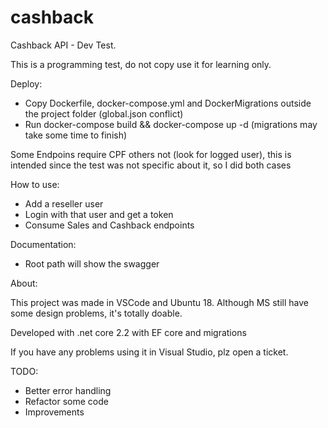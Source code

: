 # cashback
Cashback API - Dev Test.

This is a programming test, do not copy use it for learning only.

Deploy:
- Copy Dockerfile, docker-compose.yml and DockerMigrations outside the project folder (global.json conflict)
- Run docker-compose build && docker-compose up -d (migrations may take some time to finish)

Some Endpoins require CPF others not (look for logged user), this is intended since the test was not specific about it, so I did both cases

How to use:
- Add a reseller user
- Login with that user and get a token
- Consume Sales and Cashback endpoints

Documentation:
- Root path will show the swagger

About:

This project was made in VSCode and Ubuntu 18. Although MS still have some design problems, it's totally doable.

Developed with .net core 2.2 with EF core and migrations

If you have any problems using it in Visual Studio, plz open a ticket.

TODO:
- Better error handling
- Refactor some code
- Improvements